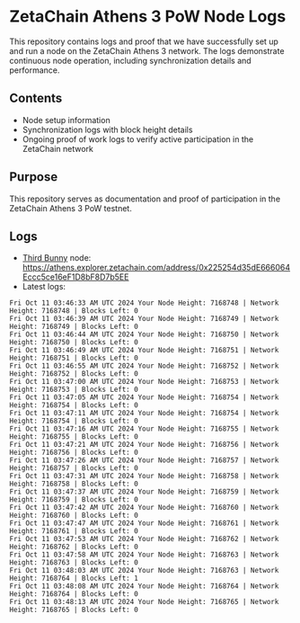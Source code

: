 # ZetaChain Athens 3 PoW Node Logs
This repository contains logs and proof that we have successfully set up and run a node on the ZetaChain Athens 3 network. The logs demonstrate continuous node operation, including synchronization details and performance.

## Contents
- Node setup information
- Synchronization logs with block height details
- Ongoing proof of work logs to verify active participation in the ZetaChain network

## Purpose
This repository serves as documentation and proof of participation in the ZetaChain Athens 3 PoW testnet.

## Logs

- [Third Bunny](https://thirdbunny.xyz/) node: https://athens.explorer.zetachain.com/address/0x225254d35dE666064Eccc5ce16eF1D8bF8D7b5EE
- Latest logs:
```
Fri Oct 11 03:46:33 AM UTC 2024 Your Node Height: 7168748 | Network Height: 7168748 | Blocks Left: 0
Fri Oct 11 03:46:39 AM UTC 2024 Your Node Height: 7168749 | Network Height: 7168749 | Blocks Left: 0
Fri Oct 11 03:46:44 AM UTC 2024 Your Node Height: 7168750 | Network Height: 7168750 | Blocks Left: 0
Fri Oct 11 03:46:49 AM UTC 2024 Your Node Height: 7168751 | Network Height: 7168751 | Blocks Left: 0
Fri Oct 11 03:46:55 AM UTC 2024 Your Node Height: 7168752 | Network Height: 7168752 | Blocks Left: 0
Fri Oct 11 03:47:00 AM UTC 2024 Your Node Height: 7168753 | Network Height: 7168753 | Blocks Left: 0
Fri Oct 11 03:47:05 AM UTC 2024 Your Node Height: 7168754 | Network Height: 7168754 | Blocks Left: 0
Fri Oct 11 03:47:11 AM UTC 2024 Your Node Height: 7168754 | Network Height: 7168754 | Blocks Left: 0
Fri Oct 11 03:47:16 AM UTC 2024 Your Node Height: 7168755 | Network Height: 7168755 | Blocks Left: 0
Fri Oct 11 03:47:21 AM UTC 2024 Your Node Height: 7168756 | Network Height: 7168756 | Blocks Left: 0
Fri Oct 11 03:47:26 AM UTC 2024 Your Node Height: 7168757 | Network Height: 7168757 | Blocks Left: 0
Fri Oct 11 03:47:31 AM UTC 2024 Your Node Height: 7168758 | Network Height: 7168758 | Blocks Left: 0
Fri Oct 11 03:47:37 AM UTC 2024 Your Node Height: 7168759 | Network Height: 7168759 | Blocks Left: 0
Fri Oct 11 03:47:42 AM UTC 2024 Your Node Height: 7168760 | Network Height: 7168760 | Blocks Left: 0
Fri Oct 11 03:47:47 AM UTC 2024 Your Node Height: 7168761 | Network Height: 7168761 | Blocks Left: 0
Fri Oct 11 03:47:53 AM UTC 2024 Your Node Height: 7168762 | Network Height: 7168762 | Blocks Left: 0
Fri Oct 11 03:47:58 AM UTC 2024 Your Node Height: 7168763 | Network Height: 7168763 | Blocks Left: 0
Fri Oct 11 03:48:03 AM UTC 2024 Your Node Height: 7168763 | Network Height: 7168764 | Blocks Left: 1
Fri Oct 11 03:48:08 AM UTC 2024 Your Node Height: 7168764 | Network Height: 7168764 | Blocks Left: 0
Fri Oct 11 03:48:13 AM UTC 2024 Your Node Height: 7168765 | Network Height: 7168765 | Blocks Left: 0
```
